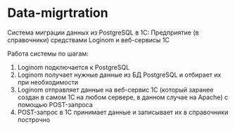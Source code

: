# Data-migrtration
Система миграции данных из PostgreSQL в 1С: Предприятие (в справочники) средствами Loginom и веб-сервисы 1С


Работа системы по шагам:
1. Loginom подключается к PostgreSQL
2. Loginom получает нужные данные из БД PostgreSQL и отбирает их при необходимости
3. Loginom отправляет данные на веб-сервис 1С (который заранее создан в самом 1С на любом сервере, в данном случае на Apache) с помощью POST-запроса
4. POST-запрос в 1С принимает данные и записывает их в справочники построчно

